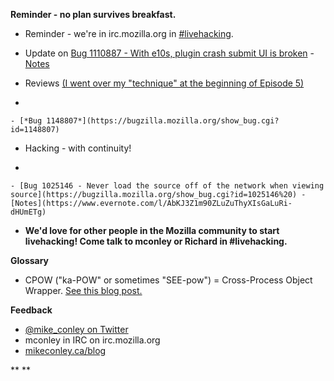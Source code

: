 **Reminder - no plan survives breakfast.**

- Reminder - we're in irc.mozilla.org in [#livehacking](http://client00.chat.mibbit.com/?channel=%23livehacking&server=irc.mozilla.org).
- Update on [Bug 1110887 - With e10s, plugin crash submit UI is broken](https://bugzilla.mozilla.org/show_bug.cgi?id=1110887) - [Notes](https://www.evernote.com/l/AbLL8B6_q-NA45acW7weHt2ykJ1vGuiaLQA)
- Reviews [(I went over my "technique" at the beginning of Episode 5)](https://air.mozilla.org/the-joy-of-coding-mconley-livehacks-on-firefox-episode-5/)

-

    - [*Bug 1148807*](https://bugzilla.mozilla.org/show_bug.cgi?id=1148807)
- Hacking - with continuity!

-

    - [Bug 1025146 - Never load the source off of the network when viewing source](https://bugzilla.mozilla.org/show_bug.cgi?id=1025146%20) - [Notes](https://www.evernote.com/l/AbKJ3Z1m90ZLuZuThyXIsGaLuRi-dHUmETg)
- **We'd love for other people in the Mozilla community to start livehacking! Come talk to mconley or Richard in #livehacking.**

**Glossary**

- CPOW ("ka-POW" or sometimes "SEE-pow") = Cross-Process Object Wrapper. [See this blog post.](http://mikeconley.ca/blog/2015/02/17/on-unsafe-cpow-usage-in-firefox-desktop-and-why-is-my-nightly-so-sluggish-with-e10s-enabled/)

**Feedback**

- [@mike_conley on Twitter](https://twitter.com/mike_conley)
- mconley in IRC on irc.mozilla.org
- [mikeconley.ca/blog](http://mikeconley.ca/blog/)

**
**